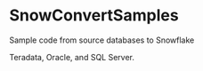 # SnowConvertSamples
Sample code from source databases to Snowflake

Teradata, Oracle, and SQL Server.
